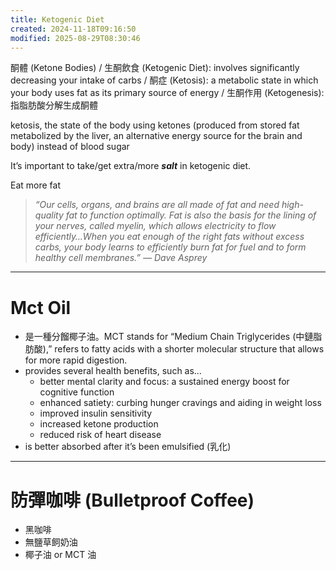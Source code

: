 ```yaml
---
title: Ketogenic Diet
created: 2024-11-18T09:16:50
modified: 2025-08-29T08:30:46
---
```


酮體 (Ketone Bodies) / 生酮飲食 (Ketogenic Diet): involves significantly decreasing your intake of carbs / 酮症 (Ketosis): a metabolic state in which your body uses fat as its primary source of energy / 生酮作用 (Ketogenesis): 指脂肪酸分解生成酮體

ketosis, the state of the body using ketones (produced from stored fat metabolized by the liver, an alternative energy source for the brain and body) instead of blood sugar

It’s important to take/get extra/more _**salt**_ in ketogenic diet.

Eat more fat

> _“Our cells, organs, and brains are all made of fat and need high-quality fat to function optimally. Fat is also the basis for the lining of your nerves, called myelin, which allows electricity to flow efficiently…When you eat enough of the right fats without excess carbs, your body learns to efficiently burn fat for fuel and to form healthy cell membranes.” — Dave Asprey_

---

# Mct Oil

* 是一種分餾椰子油。MCT stands for “Medium Chain Triglycerides (中鏈脂肪酸),” refers to fatty acids with a shorter molecular structure that allows for more rapid digestion.
* provides several health benefits, such as…
	* better mental clarity and focus: a sustained energy boost for cognitive function
	* enhanced satiety: curbing hunger cravings and aiding in weight loss
	* improved insulin sensitivity
	* increased ketone production
	* reduced risk of heart disease
* is better absorbed after it’s been emulsified (乳化)

---

# 防彈咖啡 (Bulletproof Coffee)

* 黑咖啡
* 無鹽草飼奶油
* 椰子油 or MCT 油
